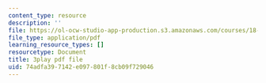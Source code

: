```yaml
---
content_type: resource
description: ''
file: https://ol-ocw-studio-app-production.s3.amazonaws.com/courses/18-06sc-linear-algebra-fall-2011/74adfa397142e097801f8cb09f729046_YzZUIYRCE38.pdf
file_type: application/pdf
learning_resource_types: []
resourcetype: Document
title: 3play pdf file
uid: 74adfa39-7142-e097-801f-8cb09f729046
---
```

